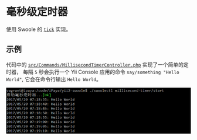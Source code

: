 # 毫秒级定时器

使用 Swoole 的 [`tick`](https://wiki.swoole.com/wiki/page/414.html) 实现。

## 示例

代码中的 [`src/Commands/MillisecondTimerController.php`](src/Commands/MillisecondTimerController.php) 实现了一个简单的定时器，
每隔 `5` 秒会执行一个 Yii Console 应用的命令 `say/something "Hello World"`, 它会在命令行输出 `Hello World`。

![毫秒级定时器](docs/guide/images/millisecond-timer-example.png)
